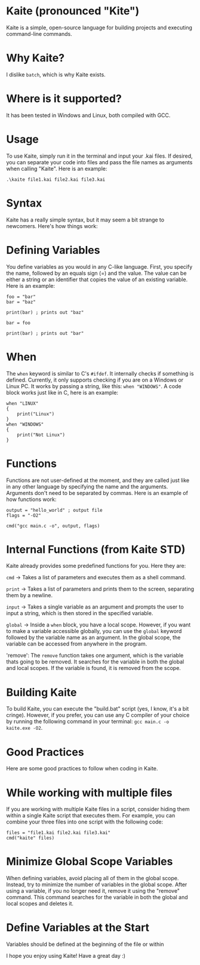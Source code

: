 # Kaite (pronounced "Kite")
Kaite is a simple, open-source language for building projects and executing command-line commands.

# Why Kaite?
I dislike `batch`, which is why Kaite exists.

# Where is it supported?
It has been tested in Windows and Linux, both compiled with GCC.

# Usage
To use Kaite, simply run it in the terminal and input your .kai files. If desired, you can separate your code into files and pass the file names as arguments when calling "Kaite". Here is an example:
```
.\kaite file1.kai file2.kai file3.kai
```

# Syntax
Kaite has a really simple syntax, but it may seem a bit strange to newcomers. Here's how things work:

# Defining Variables
You define variables as you would in any C-like language. First, you specify the name, followed by an equals sign (=) and the value. The value can be either a string or an identifier that copies the value of an existing variable. Here is an example:

```
foo = "bar"
bar = "baz"

print(bar) ; prints out "baz"

bar = foo

print(bar) ; prints out "bar"
```

# When
The `when` keyword is similar to C's `#ifdef`. It internally checks if something is defined. Currently, it only supports checking if you are on a Windows or Linux PC. It works by passing a string, like this: `when "WINDOWS"`. A code block works just like in C, here is an example:
```
when "LINUX"
{
    print("Linux")
}
when "WINDOWS"
{
    print("Not Linux")
}
```

# Functions
Functions are not user-defined at the moment, and they are called just like in any other language by specifying the name and the arguments. Arguments don't need to be separated by commas. Here is an example of how functions work:
```
output = "hello_world" ; output file
flags = "-O2"

cmd("gcc main.c -o", output, flags)
```

# Internal Functions (from Kaite STD)
Kaite already provides some predefined functions for you. Here they are:

`cmd` -> Takes a list of parameters and executes them as a shell command.

`print` -> Takes a list of parameters and prints them to the screen, separating them by a newline.

`input` -> Takes a single variable as an argument and prompts the user to input a string, which is then stored in the specified variable.

`global` -> Inside a `when` block, you have a local scope. However, if you want to make a variable accessible globally, you can use the `global` keyword followed by the variable name as an argument. In the global scope, the variable can be accessed from anywhere in the program.

'remove': The `remove` function takes one argument, which is the variable thats going to be removed. It searches for the variable in both the global and local scopes. If the variable is found, it is removed from the scope.

# Building Kaite
To build Kaite, you can execute the "build.bat" script (yes, I know, it's a bit cringe). However, if you prefer, you can use any C compiler of your choice by running the following command in your terminal: `gcc main.c -o kaite.exe -O2`. 

# Good Practices
Here are some good practices to follow when coding in Kaite.
# While working with multiple files
If you are working with multiple Kaite files in a script, consider hiding them within a single Kaite script that executes them. For example, you can combine your three files into one script with the following code:
```
files = "file1.kai file2.kai file3.kai"
cmd("kaite" files)
```

# Minimize Global Scope Variables
When defining variables, avoid placing all of them in the global scope. Instead, try to minimize the number of variables in the global scope. After using a variable, if you no longer need it, remove it using the "remove" command. This command searches for the variable in both the global and local scopes and deletes it.

# Define Variables at the Start
Variables should be defined at the beginning of the file or within

I hope you enjoy using Kaite! Have a great day :)